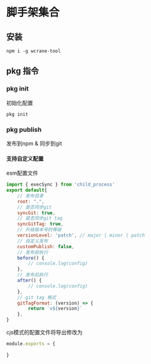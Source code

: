 # 脚手架集合

## 安装
```shell
npm i -g wcrane-tool
```

## pkg 指令

### pkg init
初始化配置
```shell
pkg init
```
### pkg publish
发布到npm & 同步到git

#### 支持自定义配置

esm配置文件
```js
import { execSync } from 'child_process'
export default{
    // 发布目录
    root: ".",
    // 是否同步git
    syncGit: true,
    // 是否同步git tag
    syncGitTag: true,
    // 升级版本号的等级
    versionLevel: 'patch', // major | minor | patch
    // 自定义发布
    customPublish: false,
    // 发布前执行
    before() {
        // console.log(config)
    },
    // 发布后执行
    after() {
        // console.log(config)
    },
    // git tag 格式
    gitTagFormat: (version) => {
        return `v${version}`
    },
}
```

cjs模式的配置文件将导出修改为

```js
module.exports = {
    
}
```